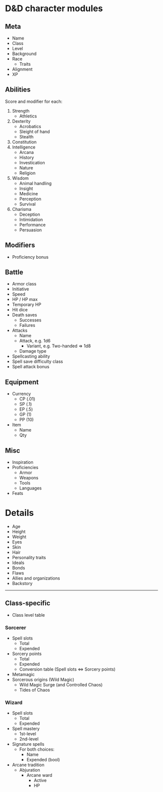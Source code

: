 # D&D character modules
## Meta
- Name
- Class
- Level
- Background
- Race
  - Traits
- Alignment
- XP


## Abilities
Score and modifier for each:

1. Strength
    - Athletics
2. Dexterity
    - Acrobatics
    - Sleight of hand
    - Stealth
3. Constitution
4. Intelligence
    - Arcana
    - History
    - Investication
    - Nature
    - Religion
5. Wisdom
    - Animal handling
    - Insight
    - Medicine
    - Perception
    - Survival
6. Charisma
    - Deception
    - Intimidation
    - Performance
    - Persuasion


## Modifiers
- Proficiency bonus


## Battle
- Armor class
- Initiative
- Speed
- HP / HP max
- Temporary HP
- Hit dice
- Death saves
  - Successes
  - Failures
- Attacks
  - Name
  - Attack, e.g. 1d6
    - Variant, e.g. Two-handed => 1d8
  - Damage type
- Spellcasting ability
- Spell save difficulty class
- Spell attack bonus


## Equipment
- Currency
  - CP (.01)
  - SP (.1)
  - EP (.5)
  - GP (1)
  - PP (10)
- Item
  - Name
  - Qty


## Misc
- Inspiration
- Proficiencies
  - Armor
  - Weapons
  - Tools
  - Languages
- Feats


# Details
- Age
- Height
- Weight
- Eyes
- Skin
- Hair
- Personality traits
- Ideals
- Bonds
- Flaws
- Allies and organizations
- Backstory


---


## Class-specific
- Class level table


### Sorcerer
- Spell slots
  - Total
  - Expended
- Sorcery points
  - Total
  - Expended
  - Conversion table (Spell slots <=> Sorcery points)
- Metamagic
- Sorcerous origins (Wild Magic)
  - Wild Magic Surge (and Controlled Chaos)
  - Tides of Chaos


### Wizard
- Spell slots
  - Total
  - Expended
- Spell mastery
  - 1st-level
  - 2nd-level
- Signature spells
  - For both choices:
    - Name
    - Expended (bool)
- Arcane tradition
  - Abjuration
    - Arcane ward
      - Active
      - HP
